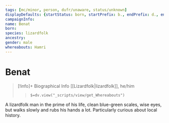 ```yaml
---
tags: [mc/minor, person, dufr/unaware, status/unknown]
displayDefaults: {startStatus: born, startPrefix: b., endPrefix: d., endStatus: died}
campaignInfo:
name: Benat
born:
species: lizardfolk
ancestry:
gender: male
whereabouts: Hamri
---
```

# Benat
>[!info]+ Biographical Info
> [[Lizardfolk|lizardfolk]], he/him
>> `$=dv.view("_scripts/view/get_Whereabouts")`

A lizardfolk man in the prime of his life, clean blue-green scales, wise eyes, but walks slowly and rubs his hands a lot. Particularly curious about local history.
